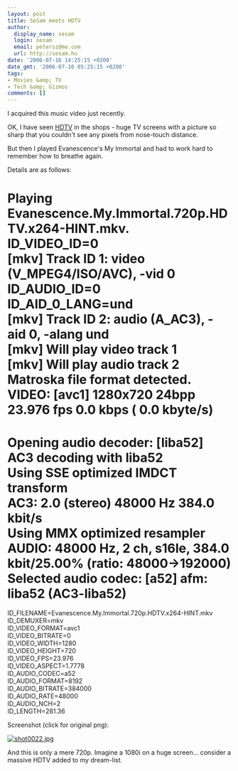 ```yaml
---
layout: post
title: SeSam meets HDTV
author:
  display_name: sesam
  login: sesam
  email: petersz@me.com
  url: http://sesam.hu
date: '2006-07-16 14:25:15 +0200'
date_gmt: '2006-07-16 05:25:15 +0200'
tags:
- Movies &amp; TV
- Tech &amp; Gizmos
comments: []
---
```


I acquired this music video just recently.

OK, I have seen [HDTV](http://en.wikipedia.org/wiki/Hdtv) in the shops - huge TV screens with a picture so sharp that you couldn't see any pixels from nose-touch distance.

But then I played Evanescence's My Immortal and had to work hard to remember how to breathe again.

Details are as follows:

Playing Evanescence.My.Immortal.720p.HDTV.x264-HINT.mkv.  
ID_VIDEO_ID=0  
[mkv] Track ID 1: video (V_MPEG4/ISO/AVC), -vid 0  
ID_AUDIO_ID=0  
ID_AID_0_LANG=und  
[mkv] Track ID 2: audio (A_AC3), -aid 0, -alang und  
[mkv] Will play video track 1  
[mkv] Will play audio track 2  
Matroska file format detected.  
VIDEO: [avc1] 1280x720 24bpp 23.976 fps 0.0 kbps ( 0.0 kbyte/s)  
==========================================================================  
Opening audio decoder: [liba52] AC3 decoding with liba52  
Using SSE optimized IMDCT transform  
AC3: 2.0 (stereo) 48000 Hz 384.0 kbit/s  
Using MMX optimized resampler  
AUDIO: 48000 Hz, 2 ch, s16le, 384.0 kbit/25.00% (ratio: 48000->192000)  
Selected audio codec: [a52] afm: liba52 (AC3-liba52)  
==========================================================================  
ID_FILENAME=Evanescence.My.Immortal.720p.HDTV.x264-HINT.mkv  
ID_DEMUXER=mkv  
ID_VIDEO_FORMAT=avc1  
ID_VIDEO_BITRATE=0  
ID_VIDEO_WIDTH=1280  
ID_VIDEO_HEIGHT=720  
ID_VIDEO_FPS=23.976  
ID_VIDEO_ASPECT=1.7778  
ID_AUDIO_CODEC=a52  
ID_AUDIO_FORMAT=8192  
ID_AUDIO_BITRATE=384000  
ID_AUDIO_RATE=48000  
ID_AUDIO_NCH=2  
ID_LENGTH=281.36

Screenshot (click for original png):

[![shot0022.jpg](http://sesam.hu/wp-content/uploads/2006/07/shot0022.jpg)](http://sesam.hu/wp-content/uploads/2006/07/shot0022.png)

And this is only a mere 720p. Imagine a 1080i on a huge screen... consider a massive HDTV added to my dream-list.
